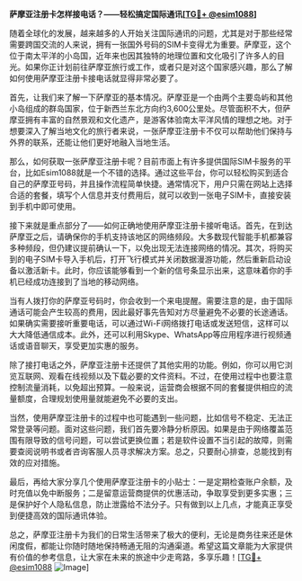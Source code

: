 **萨摩亚注册卡怎样接电话？——轻松搞定国际通讯[[TG💪+ @esim1088](https://t.me/s/esim1088)]**

随着全球化的发展，越来越多的人开始关注国际通讯的问题，尤其是对于那些经常需要跨国交流的人来说，拥有一张国外号码的SIM卡变得尤为重要。萨摩亚，这个位于南太平洋的小岛国，近年来也因其独特的地理位置和文化吸引了许多人的目光。如果你正计划前往萨摩亚旅行或工作，或者只是对这个国家感兴趣，那么了解如何使用萨摩亚注册卡接电话就显得非常必要了。

首先，让我们来了解一下萨摩亚的基本情况。萨摩亚是一个由两个主要岛屿和其他小岛组成的群岛国家，位于新西兰东北方向约3,600公里处。尽管面积不大，但萨摩亚拥有丰富的自然景观和文化遗产，是游客体验南太平洋风情的理想之地。对于想要深入了解当地文化的旅行者来说，一张萨摩亚注册卡不仅可以帮助他们保持与外界的联系，还能让他们更好地融入当地生活。

那么，如何获取一张萨摩亚注册卡呢？目前市面上有许多提供国际SIM卡服务的平台，比如Esim1088就是一个不错的选择。通过这些平台，你可以轻松购买到适合自己的萨摩亚号码，并且操作流程简单快捷。通常情况下，用户只需在网站上选择合适的套餐，填写个人信息并支付费用后，就可以收到一张电子SIM卡，直接安装到手机中即可使用。

接下来就是重点部分了——如何正确地使用萨摩亚注册卡接听电话。首先，在到达萨摩亚之后，请确保你的手机支持该地区的网络频段。大多数现代智能手机都兼容多种频段，但仍建议提前确认一下，以免出现无法连接网络的情况。其次，将购买到的电子SIM卡导入手机后，打开飞行模式并关闭数据漫游功能，然后重新启动设备以激活新卡。此时，你应该能够看到一个新的信号条显示出来，这意味着你的手机已经成功连接到了当地的移动网络。

当有人拨打你的萨摩亚号码时，你会收到一个来电提醒。需要注意的是，由于国际通话可能会产生较高的费用，因此最好事先告知对方尽量避免不必要的长途通话。如果确实需要接听重要电话，可以通过Wi-Fi网络拨打电话或发送短信，这样可以大大降低通信成本。此外，还可以利用Skype、WhatsApp等应用程序进行视频通话或语音聊天，享受更加实惠的服务。

除了接打电话之外，萨摩亚注册卡还提供了其他实用的功能。例如，你可以用它浏览互联网、观看在线视频以及下载必要的文件资料。不过，在使用过程中也要注意控制流量消耗，以免超出预算。一般来说，运营商会根据不同的套餐提供相应的流量额度，合理规划使用量就能避免不必要的支出。

当然，使用萨摩亚注册卡的过程中也可能遇到一些问题，比如信号不稳定、无法正常登录等问题。面对这些问题，我们首先要冷静分析原因。如果是由于网络覆盖范围有限导致的信号问题，可以尝试更换位置；若是软件设置不当引起的故障，则需要查阅说明书或者咨询客服人员寻求解决方案。总之，只要耐心排查，总能找到有效的应对措施。

最后，再给大家分享几个使用萨摩亚注册卡的小贴士：一是定期检查账户余额，及时充值以免中断服务；二是留意运营商提供的优惠活动，争取享受到更多实惠；三是保护好个人隐私信息，防止泄露给不法分子。只有做到以上几点，才能真正享受到便捷高效的国际通讯体验。

总之，萨摩亚注册卡为我们的日常生活带来了极大的便利，无论是商务往来还是休闲度假，都能让你随时随地保持畅通无阻的沟通渠道。希望这篇文章能为大家提供有价值的参考信息，让大家在未来的旅途中少走弯路，多享乐趣！[[TG💪+ @esim1088](https://t.me/s/esim1088) ![Image](https://i.postimg.cc/4NQfJmqS/Snipaste-2025-05-13-00-14-12.png)]